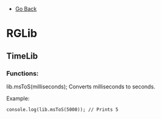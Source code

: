 * [Go Back](https://github.com/RG2N/rglib/blob/main/README.md)

# RGLib
## TimeLib

### Functions:
lib.msToS(milliseconds); Converts milliseconds to seconds.

Example:
```
console.log(lib.msToS(5000)); // Prints 5
```
